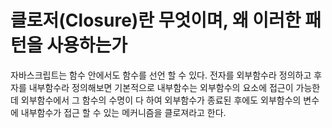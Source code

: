 # 클로저(Closure)란 무엇이며, 왜 이러한 패턴을 사용하는가
자바스크립트는 함수 안에서도 함수를 선언 할 수 있다. 전자를 외부함수라 정의하고 후자를 내부함수라 정의해보면 기본적으로 내부함수는 외부함수의 요소에 접근이 가능한데 외부함수에서 그 함수의 수명이 다 하여 외부함수가 종료된 후에도 외부함수의 변수에 내부함수가 접근 할 수 있는 메커니즘을 클로져라고 한다.